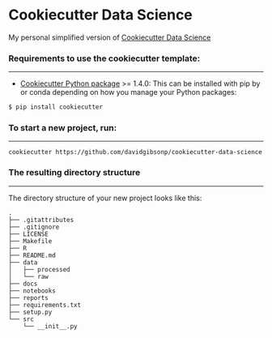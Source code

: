 # Cookiecutter Data Science

My personal simplified version of [Cookiecutter Data Science](http://drivendata.github.io/cookiecutter-data-science/)


### Requirements to use the cookiecutter template:
-----------
 - [Cookiecutter Python package](http://cookiecutter.readthedocs.org/en/latest/installation.html) >= 1.4.0: This can be installed with pip by or conda depending on how you manage your Python packages:

``` bash
$ pip install cookiecutter
```

### To start a new project, run:
------------

    cookiecutter https://github.com/davidgibsonp/cookiecutter-data-science

### The resulting directory structure
------------

The directory structure of your new project looks like this: 

```
.
├── .gitattributes
├── .gitignore
├── LICENSE
├── Makefile
├── R
├── README.md
├── data
│   ├── processed
│   └── raw
├── docs
├── notebooks
├── reports
├── requirements.txt
├── setup.py
└── src
    └── __init__.py
```